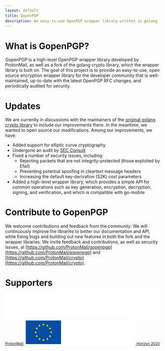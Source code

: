 ```yaml
---
layout: default
title: GopenPGP
description: An easy-to-use OpenPGP wrapper library written in golang
---
```


# What is GopenPGP?

GopenPGP is a high-level OpenPGP wrapper library developed by ProtonMail, as well as a fork of the golang crypto library, which the wrapper library is built on. The goal of this project is to provide an easy-to-use, open source encryption wrapper library for the developer community that is well-maintained, up-to-date with the latest OpenPGP RFC changes, and periodically audited for security. 

# Updates

We are currently in discussions with the maintainers of the [original golang crypto library](https://github.com/golang/crypto/) to include our improvements there. In the meantime, we wanted to open source our modifications. Among our improvements, we have:

- Added support for elliptic curve cryptography
- Undergone an audit by [SEC Consult](/assets/Source_Code_Review_-_Proton_Crypto_Library.pdf)
- Fixed a number of security issues, including:
  - Rejecting packets that are not integrity-protected (those exploited by Efail)
  - Preventing potential spoofing in cleartext message headers
  - Increasing the default key-derivation (S2K) cost parameters
- Added a high-level wrapper library, which provides a simple API for common operations such as key generation, encryption, decryption, signing, and verification, and which is compatible with go-mobile

# Contribute to GopenPGP

We welcome contributions and feedback from the community. We will continuously improve the libraries to better our documentation and API, while fixing bugs and building out new features in both the fork and the wrapper libraries. We invite feedback and contributions, as well as security issues, at [https://github.com/ProtonMail/gopenpgp](https://github.com/ProtonMail/gopenpgp) and [https://github.com/ProtonMail/crypto](https://github.com/ProtonMail/crypto).

# Supporters

<a class="card text-center" href="https://protonmail.com/" title="ProtonMail" target="_blank">
  <img id="logo-protonmail" alt="protonmail logo" title="ProtonMail" src="/assets/img/protonmail-logo-white.svg">
  <small>ProtonMail</small>
</a>
<a class="card text-center" href="https://ec.europa.eu/programmes/horizon2020/en" title="Horizon 2020" target="_blank">
  <img id="logo-eu" alt="Horizon2020 logo" title="This project is supported by the Horizon 2020 Framework Programme of the European Union" src="/assets/img/logo-gdpr-eu-white.svg">
  <small>Horizon 2020</small>
</a>
